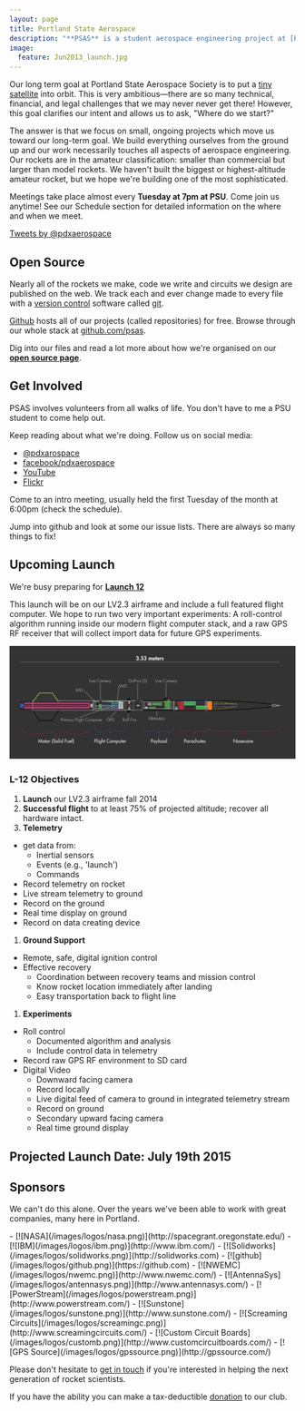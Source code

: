 ```yaml
---
layout: page
title: Portland State Aerospace
description: "**PSAS** is a student aerospace engineering project at [Portland State University](http://www.pdx.edu/). We're building ultra-low-cost, open source rockets that feature some of the most sophisticated amateur rocket avionics systems in the world."
image:
  feature: Jun2013_launch.jpg
---
```


Our long term goal at Portland State Aerospace Society is to put a
[tiny satellite](http://oresat.org/) into orbit. This is very
ambitious&mdash;there are so many technical, financial, and legal
challenges that we may never never get there! However, this goal
clarifies our intent and allows us to ask, "Where do we start?"

The answer is that we focus on small, ongoing projects which move us toward
our long-term goal. We build everything ourselves from the ground up and our
work necessarily touches all aspects of aerospace engineering. Our rockets are
in the amateur classification: smaller than commercial but larger than model
rockets. We haven't built the biggest or highest-altitude amateur rocket, but
we hope we're building one of the most sophisticated.

Meetings take place almost every **Tuesday at 7pm at PSU**. Come join us anytime!
See our Schedule section for detailed information on the where and when we meet.

<a class="twitter-timeline" href="https://twitter.com/pdxaerospace" data-widget-id="614519093572407296">Tweets by @pdxaerospace</a>
<script>!function(d,s,id){var js,fjs=d.getElementsByTagName(s)[0],p=/^http:/.test(d.location)?'http':'https';if(!d.getElementById(id)){js=d.createElement(s);js.id=id;js.src=p+"://platform.twitter.com/widgets.js";fjs.parentNode.insertBefore(js,fjs);}}(document,"script","twitter-wjs");</script>


## Open Source

Nearly all of the rockets we make, code we write and circuits we design are
published on the web. We track each and ever change made to every file with
a [version control]() software called [git](http://git).

[Github](https://github.com/) hosts all of our projects (called repositories)
for free. Browse through our whole stack at
[github.com/psas](https://github.com/psas).

Dig into our files and read a lot more about how we're organised on our
**[open source page](/open/)**.


## Get Involved

PSAS involves volunteers from all walks of life. You don't have to me a PSU
student to come help out.

Keep reading about what we're doing. Follow us on social media:

 - [@pdxarospace](https://twitter.com/pdxaerospace)
 - [facebook/pdxaerospace](https://facebook.com/pdxaerospace)
 - [YouTube](https://www.youtube.com/user/PSASRockets)
 - [Flickr](https://www.flickr.com/photos/pdxaerospace/)

Come to an intro meeting, usually held the first Tuesday of the month at 6:00pm
(check the schedule).

Jump into github and look at some our issue lists. There are always so many
things to fix!

## Upcoming Launch

We're busy preparing for **[Launch 12](https://github.com/psas/Launch-12)**

This launch will be on our LV2.3 airframe and include a full featured flight
computer. We hope to run two very important experiments: A roll-control
algorithm running inside our modern flight computer stack, and a raw GPS
RF receiver that will collect import data for future GPS experiments.

![rocket](/images/launch_12.png)

### L-12 Objectives

 1. **Launch** our LV2.3 airframe fall 2014
 1. **Successful flight** to at least 75% of projected altitude; recover all hardware intact.
 1. **Telemetry**
   - get data from:
      - Inertial sensors
      - Events (e.g., 'launch')
      - Commands
   - Record telemetry on rocket
   - Live stream telemetry to ground
   - Record on the ground
   - Real time display on ground
   - Record on data creating device
 1. **Ground Support**
   - Remote, safe, digital ignition control
   - Effective recovery
      - Coordination between recovery teams and mission control
      - Know rocket location immediately after landing
      - Easy transportation back to flight line
 1. **Experiments**
   - Roll control
      - Documented algorithm and analysis
      - Include control data in telemetry
   - Record raw GPS RF environment to SD card
   - Digital Video
      - Downward facing camera
      - Record locally
      - Live digital feed of camera to ground in integrated telemetry stream
      - Record on ground
      - Secondary upward facing camera
      - Real time ground display

## Projected Launch Date: July 19th 2015

## Sponsors

We can't do this alone. Over the years we've been able to work with great
companies, many here in Portland.

<div class="sponsors"  markdown="1">
 - [![NASA](/images/logos/nasa.png)](http://spacegrant.oregonstate.edu/)
 - [![IBM](/images/logos/ibm.png)](http://www.ibm.com/)
 - [![Solidworks](/images/logos/solidworks.png)](http://solidworks.com)
 - [![github](/images/logos/github.png)](https://github.com)
 - [![NWEMC](/images/logos/nwemc.png)](http://www.nwemc.com/)
 - [![AntennaSys](/images/logos/antennasys.png)](http://www.antennasys.com/)
 - [![PowerStream](/images/logos/powerstream.png)](http://www.powerstream.com/)
 - [![Sunstone](/images/logos/sunstone.png)](http://www.sunstone.com/)
 - [![Screaming Circuits](/images/logos/screamingc.png)](http://www.screamingcircuits.com/)
 - [![Custom Circuit Boards](/images/logos/customb.png)](http://www.customcircuitboards.com/)
 - [![GPS Source](/images/logos/gpssource.png)](http://gpssource.com/)
</div>

Please don't hesitate to [get in touch](/contact/) if you're interested in helping
the next generation of rocket scientists.

If you have the ability you can make a tax-deductible [donation](/sponsor/#donate) to our club.
